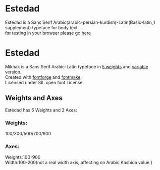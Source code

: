 # Estedad
Estedad is a Sans Serif Arabic(arabic-persian-kurdish)-Latin(Basic-latin_1 supplement) typeface for body text.</br>
for testing in your browser please go <a href="https://aminabedi68.github.io/Estedad/">here</a> 


# Estedad
Mikhak is a Sans Serif Arabic-Latin typeface in <a href="https://aminabedi68.github.io/Estedad/">5 weights</a> and <a href="https://aminabedi68.github.io/Estedad/VF.html">variable</a> version.
<br>Created with <a href="https://github.com/fontforge/fontforge">fontforge</a> and <a href="https://github.com/googlefonts/fontmake">fontmake</a>.
<br>Licensed under SIL open font License.

## Weights and Axes
Estedad has 5 Weights and 2 Axes:
<br>
### Weights:
100/300/500/700/900
<br>
### Axes:
Weights:100-900
<br>Width:100-200(not a real width axis, affecting on Arabic Kashida value.)
